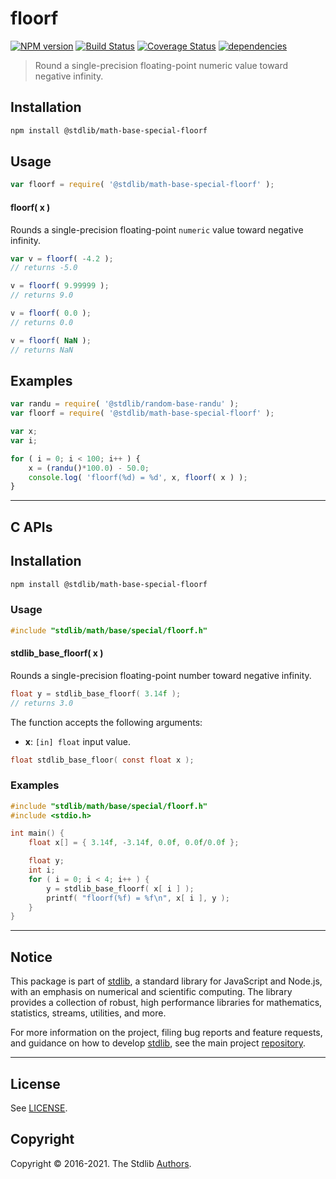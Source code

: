 <!--

@license Apache-2.0

Copyright (c) 2020 The Stdlib Authors.

Licensed under the Apache License, Version 2.0 (the "License");
you may not use this file except in compliance with the License.
You may obtain a copy of the License at

   http://www.apache.org/licenses/LICENSE-2.0

Unless required by applicable law or agreed to in writing, software
distributed under the License is distributed on an "AS IS" BASIS,
WITHOUT WARRANTIES OR CONDITIONS OF ANY KIND, either express or implied.
See the License for the specific language governing permissions and
limitations under the License.

-->

# floorf

[![NPM version][npm-image]][npm-url] [![Build Status][test-image]][test-url] [![Coverage Status][coverage-image]][coverage-url] [![dependencies][dependencies-image]][dependencies-url]

> Round a single-precision floating-point numeric value toward negative infinity.

<section class="installation">

## Installation

```bash
npm install @stdlib/math-base-special-floorf
```

</section>

<section class="usage">

## Usage

```javascript
var floorf = require( '@stdlib/math-base-special-floorf' );
```

#### floorf( x )

Rounds a single-precision floating-point `numeric` value toward negative infinity.

```javascript
var v = floorf( -4.2 );
// returns -5.0

v = floorf( 9.99999 );
// returns 9.0

v = floorf( 0.0 );
// returns 0.0

v = floorf( NaN );
// returns NaN
```

</section>

<!-- /.usage -->

<section class="examples">

## Examples

<!-- eslint no-undef: "error" -->

```javascript
var randu = require( '@stdlib/random-base-randu' );
var floorf = require( '@stdlib/math-base-special-floorf' );

var x;
var i;

for ( i = 0; i < 100; i++ ) {
    x = (randu()*100.0) - 50.0;
    console.log( 'floorf(%d) = %d', x, floorf( x ) );
}
```

</section>

<!-- /.examples -->

<!-- C interface documentation. -->

* * *

<section class="c">

## C APIs

<!-- Section to include introductory text. Make sure to keep an empty line after the intro `section` element and another before the `/section` close. -->

<section class="intro">

</section>

<!-- /.intro -->

<!-- C usage documentation. -->

<section class="installation">

## Installation

```bash
npm install @stdlib/math-base-special-floorf
```

</section>

<section class="usage">

### Usage

```c
#include "stdlib/math/base/special/floorf.h"
```

#### stdlib_base_floorf( x )

Rounds a single-precision floating-point number toward negative infinity.

```c
float y = stdlib_base_floorf( 3.14f );
// returns 3.0
```

The function accepts the following arguments:

-   **x**: `[in] float` input value.

```c
float stdlib_base_floor( const float x );
```

</section>

<!-- /.usage -->

<!-- C API usage notes. Make sure to keep an empty line after the `section` element and another before the `/section` close. -->

<section class="notes">

</section>

<!-- /.notes -->

<!-- C API usage examples. -->

<section class="examples">

### Examples

```c
#include "stdlib/math/base/special/floorf.h"
#include <stdio.h>

int main() {
    float x[] = { 3.14f, -3.14f, 0.0f, 0.0f/0.0f };

    float y;
    int i;
    for ( i = 0; i < 4; i++ ) {
        y = stdlib_base_floorf( x[ i ] );
        printf( "floorf(%f) = %f\n", x[ i ], y );
    }
}
```

</section>

<!-- /.examples -->

</section>

<!-- /.c -->


<section class="main-repo" >

* * *

## Notice

This package is part of [stdlib][stdlib], a standard library for JavaScript and Node.js, with an emphasis on numerical and scientific computing. The library provides a collection of robust, high performance libraries for mathematics, statistics, streams, utilities, and more.

For more information on the project, filing bug reports and feature requests, and guidance on how to develop [stdlib][stdlib], see the main project [repository][stdlib].

---

## License

See [LICENSE][stdlib-license].


## Copyright

Copyright &copy; 2016-2021. The Stdlib [Authors][stdlib-authors].

</section>

<!-- /.stdlib -->

<!-- Section for all links. Make sure to keep an empty line after the `section` element and another before the `/section` close. -->

<section class="links">

[npm-image]: http://img.shields.io/npm/v/@stdlib/math-base-special-floorf.svg
[npm-url]: https://npmjs.org/package/@stdlib/math-base-special-floorf

[test-image]: https://github.com/stdlib-js/math-base-special-floorf/actions/workflows/test.yml/badge.svg
[test-url]: https://github.com/stdlib-js/math-base-special-floorf/actions/workflows/test.yml

[coverage-image]: https://img.shields.io/codecov/c/github/stdlib-js/math-base-special-floorf/main.svg
[coverage-url]: https://codecov.io/github/stdlib-js/math-base-special-floorf?branch=main

[dependencies-image]: https://img.shields.io/david/stdlib-js/math-base-special-floorf
[dependencies-url]: https://david-dm.org/stdlib-js/math-base-special-floorf/main

[stdlib]: https://github.com/stdlib-js/stdlib

[stdlib-authors]: https://github.com/stdlib-js/stdlib/graphs/contributors

[stdlib-license]: https://raw.githubusercontent.com/stdlib-js/math-base-special-floorf/main/LICENSE

</section>

<!-- /.links -->
